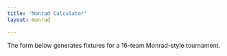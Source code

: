 ```yaml
---
title: 'Monrad Calculator'
layout: monrad

---
```

The form below generates fixtures for a 16-team Monrad-style tournament.

